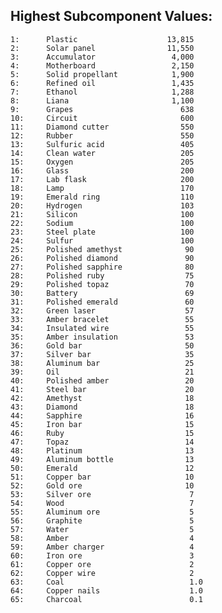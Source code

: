 ## Highest Subcomponent Values:

	1:      Plastic                    13,815
	2:      Solar panel                11,550
	3:      Accumulator                 4,000
	4:      Motherboard                 2,150
	5:      Solid propellant            1,900
	6:      Refined oil                 1,435
	7:      Ethanol                     1,288
	8:      Liana                       1,100
	9:      Grapes                        638
	10:     Circuit                       600
	11:     Diamond cutter                550
	12:     Rubber                        550
	13:     Sulfuric acid                 405
	14:     Clean water                   205
	15:     Oxygen                        205
	16:     Glass                         200
	17:     Lab flask                     200
	18:     Lamp                          170
	19:     Emerald ring                  110
	20:     Hydrogen                      103
	21:     Silicon                       100
	22:     Sodium                        100
	23:     Steel plate                   100
	24:     Sulfur                        100
	25:     Polished amethyst              90
	26:     Polished diamond               90
	27:     Polished sapphire              80
	28:     Polished ruby                  75
	29:     Polished topaz                 70
	30:     Battery                        69
	31:     Polished emerald               60
	32:     Green laser                    57
	33:     Amber bracelet                 55
	34:     Insulated wire                 55
	35:     Amber insulation               53
	36:     Gold bar                       50
	37:     Silver bar                     35
	38:     Aluminum bar                   25
	39:     Oil                            21
	40:     Polished amber                 20
	41:     Steel bar                      20
	42:     Amethyst                       18
	43:     Diamond                        18
	44:     Sapphire                       16
	45:     Iron bar                       15
	46:     Ruby                           15
	47:     Topaz                          14
	48:     Platinum                       13
	49:     Aluminum bottle                13
	50:     Emerald                        12
	51:     Copper bar                     10
	52:     Gold ore                       10
	53:     Silver ore                      7
	54:     Wood                            7
	55:     Aluminum ore                    5
	56:     Graphite                        5
	57:     Water                           5
	58:     Amber                           4
	59:     Amber charger                   4
	60:     Iron ore                        3
	61:     Copper ore                      2
	62:     Copper wire                     2
	63:     Coal                            1.0
	64:     Copper nails                    1.0
	65:     Charcoal                        0.1
